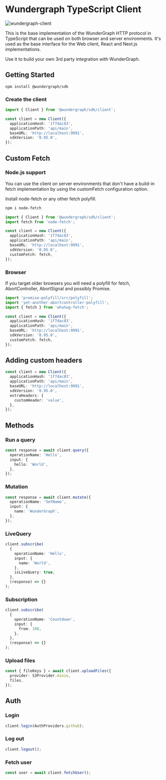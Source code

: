 # Wundergraph TypeScript Client

![wundergraph-client](https://img.shields.io/npm/v/@wundergraph/sdk.svg)

This is the base implementation of the WunderGraph HTTP protocol in TypeScript that can be used on both browser and server environments.
It's used as the base interface for the Web client, React and Next.js implementations.

Use it to build your own 3rd party integration with WunderGraph.

## Getting Started

```shell
npm install @wundergraph/sdk
```

### Create the client

```ts
import { Client } from '@wundergraph/sdk/client';

const client = new Client({
  applicationHash: '1f7dac83',
  applicationPath: 'api/main',
  baseURL: 'http://localhost:9991',
  sdkVersion: '0.95.0',
});
```

## Custom Fetch

### Node.js support

You can use the client on server environments that don't have a build-in fetch implementation by using the customFetch configuration option.

Install node-fetch or any other fetch polyfill.

```bash
npm i node-fetch
```

```ts
import { Client } from '@wundergraph/sdk/client';
import fetch from 'node-fetch';

const client = new Client({
  applicationHash: '1f7dac83',
  applicationPath: 'api/main',
  baseURL: 'http://localhost:9991',
  sdkVersion: '0.95.0',
  customFetch: fetch,
});
```

### Browser

If you target older browsers you will need a polyfill for fetch, AbortController, AbortSignal and possibly Promise.

```ts
import 'promise-polyfill/src/polyfill';
import 'yet-another-abortcontroller-polyfill';
import { fetch } from 'whatwg-fetch';

const client = new Client({
  applicationHash: '1f7dac83',
  applicationPath: 'api/main',
  baseURL: 'http://localhost:9991',
  sdkVersion: '0.95.0',
  customFetch: fetch,
});
```

## Adding custom headers

```ts
const client = new Client({
  applicationHash: '1f7dac83',
  applicationPath: 'api/main',
  baseURL: 'http://localhost:9991',
  sdkVersion: '0.95.0',
  extraHeaders: {
    customHeader: 'value',
  },
});
```

## Methods

### Run a query

```ts
const response = await client.query({
  operationName: 'Hello',
  input: {
    hello: 'World',
  },
});
```

### Mutation

```ts
const response = await client.mutate({
  operationName: 'SetName',
  input: {
    name: 'WunderGraph',
  },
});
```

### LiveQuery

```ts
client.subscribe(
  {
    operationName: 'Hello',
    input: {
      name: 'World',
    },
    isLiveQuery: true,
  },
  (response) => {}
);
```

### Subscription

```ts
client.subscribe(
  {
    operationName: 'Countdown',
    input: {
      from: 100,
    },
  },
  (response) => {}
);
```

### Upload files

```ts
const { fileKeys } = await client.uploadFiles({
  provider: S3Provider.minio,
  files,
});
```

## Auth

### Login

```ts
client.login(AuthProviders.github);
```

### Log out

```ts
client.logout();
```

### Fetch user

```ts
const user = await client.fetchUser();
```
